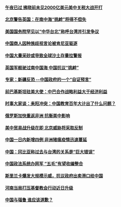 #### [午夜已过 拂晓前未见2000亿美元美中关税大战开打](../pages/zyyyoeqqvi/4561554.md) 

#### [北京警告英国：在南中海“挑衅”将得不偿失](../pages/zyyyoeqqvi/4561544.md) 

#### [美国国务院罕见以“中华台北”称呼台湾并引发争议](../pages/zyyyoeqqvi/4561496.md) 

#### [中国商人因种族歧视言论被肯尼亚驱逐](../pages/zyyyoeqqvi/4561472.md) 

#### [中国大量采砂或导致全球沙土存量拉警报](../pages/zyyyoeqqvi/4561444.md) 

#### [英国军舰驶过南中国海 中国抗议“挑衅”](../pages/zyyyoeqqvi/4561436.md) 

#### [专家：新疆反恐 --中国政府的一个“自证预言”](../pages/zyyyoeqqvi/4560908.md) 

#### [前巴基斯坦驻美大使：中巴合作战略利益大于经济利益](../pages/zyyyoeqqvi/4560901.md) 

#### [时事大家谈：耒阳冲突：中国教育百年大计出了什么问题？](../pages/zyyyoeqqvi/4560415.md) 

#### [俄罗斯加快重返非洲 抗衡美中影响](../pages/zyyyoeqqvi/4560395.md) 

#### [美中贸易战升级在即 北京威胁将采取反制](../pages/zyyyoeqqvi/4560304.md) 

#### [中国一日内新增四例 非洲猪瘟疫情迅速蔓延](../pages/zyyyoeqqvi/4560288.md) 

#### [中国：冈比亚称过去与台湾的关系是“巨大错误”](../pages/zyyyoeqqvi/4560243.md) 

#### [中国政法系统办网军 “五毛”有望收编整合](../pages/zyyyoeqqvi/4560222.md) 

#### [斯里兰卡爆发大规模示威，抗议政府出卖港口给中国](../pages/zyyyoeqqvi/4560176.md) 

#### [河南当局打压基督教会行动近日升级](../pages/zyyyoeqqvi/4560167.md) 

#### [中国与瑙鲁 谁应该道歉？ ](../pages/zyyyoeqqvi/4560148.md) 

